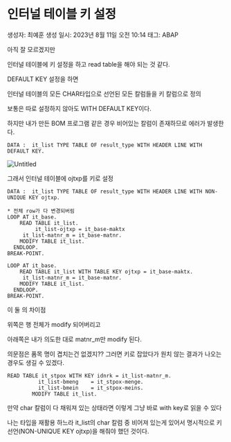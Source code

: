 # 인터널 테이블 키 설정

생성자: 최예훈
생성 일시: 2023년 8월 11일 오전 10:14
태그: ABAP

아직 잘 모르겠지만

인터널 테이블에 키 설정을 하고 read table을 해야 되는 것 같다.

DEFAULT KEY 설정을 하면

인터널 테이블의 모든 CHAR타입으로 선언된 모든 칼럼들을 키 칼럼으로 정의

보통은 따로 설정하지 않아도 WITH DEFAULT KEY이다.

하지만 내가 만든 BOM 프로그램 같은 경우 비어있는 칼럼이 존재하므로 에러가 발생한다.

```abap
DATA :  it_list TYPE TABLE OF result_type WITH HEADER LINE WITH DEFAULT KEY.
```

![Untitled](%E1%84%8B%E1%85%B5%E1%86%AB%E1%84%90%E1%85%A5%E1%84%82%E1%85%A5%E1%86%AF%20%E1%84%90%E1%85%A6%E1%84%8B%E1%85%B5%E1%84%87%E1%85%B3%E1%86%AF%20%E1%84%8F%E1%85%B5%20%E1%84%89%E1%85%A5%E1%86%AF%E1%84%8C%E1%85%A5%E1%86%BC%2085531ade837a47d6b995464a2efcca1a/Untitled.png)

그래서 인터널 테이블에 ojtxp를 키로 설정

```abap
DATA :  it_list TYPE TABLE OF result_type WITH HEADER LINE WITH NON-UNIQUE KEY ojtxp.
```

```abap
* 전체 row가 다 변경되버림
LOOP AT it_base.
    READ TABLE it_list.
		 it_list-ojtxp = it_base-maktx
     it_list-matnr_m = it_base-matnr.
    MODIFY TABLE it_list.
  ENDLOOP.
BREAK-POINT.
```

```abap
LOOP AT it_base.
    READ TABLE it_list WITH TABLE KEY ojtxp = it_base-maktx.
     it_list-matnr_m = it_base-matnr.
    MODIFY TABLE it_list.
  ENDLOOP.
BREAK-POINT.
```

이 둘 의 차이점

위쪽은 행 전체가 modify 되어버리고

아래쪽은  내가 의도한 대로 matnr_m만 modify 된다.

의문점은 품목 명이 겹치는건 없겠지?? 그러면 키로 잡았다가 원치 않는 결과가 나오는 경우도 생길 수 있겠다.

```abap
READ TABLE it_stpox WITH KEY idnrk = it_list-matnr_m.
          it_list-bmeng    = it_stpox-menge.
          it_list-bmein    = it_stpox-meins.
        MODIFY TABLE it_list.
```

만약 char 칼럼이 다 채워져 있는 상태라면 이렇게 그냥 바로 with key로 읽을 수 있다

나는 타입을 재활용 하느라 it_list의 char 칼럼 중 비어져 있는게 있어서 명시적으로 키 선언(NON-UNIQUE KEY ojtxp)을 해줘야 했던 것이다.